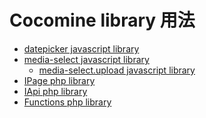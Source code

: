 Cocomine library 用法
===
- [datepicker javascript library](./doc/js/datepicker.js.md)
- [media-select javascript library](./doc/js/media-select.js.md)
  - [media-select.upload javascript library](./doc/js/media-selecr.upload.js.md)
- [IPage php library](./doc/php/IPage.php.md)
- [IApi php library](./doc/php/IApi.php.md)
- [Functions php library](./doc/php/Functions.php.md)